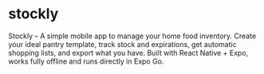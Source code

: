 # stockly
Stockly – A simple mobile app to manage your home food inventory. Create your ideal pantry template, track stock and expirations, get automatic shopping lists, and export what you have. Built with React Native + Expo, works fully offline and runs directly in Expo Go.
